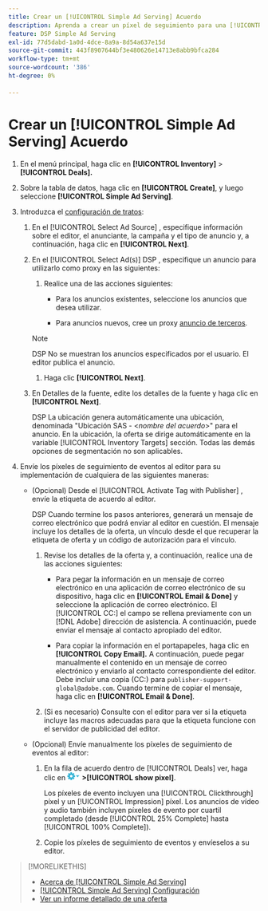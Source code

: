 ```yaml
---
title: Crear un [!UICONTROL Simple Ad Serving] Acuerdo
description: Aprenda a crear un píxel de seguimiento para una [!UICONTROL Simple Ad Serving] trato.
feature: DSP Simple Ad Serving
exl-id: 77d5dabd-1a0d-4dce-8a9a-8d54a637e15d
source-git-commit: 443f8907644bf3e480626e14713e8abb9bfca284
workflow-type: tm+mt
source-wordcount: '386'
ht-degree: 0%

---
```


# Crear un [!UICONTROL Simple Ad Serving] Acuerdo

1. En el menú principal, haga clic en **[!UICONTROL Inventory]** > **[!UICONTROL Deals].**

1. Sobre la tabla de datos, haga clic en **[!UICONTROL Create]**, y luego seleccione **[!UICONTROL Simple Ad Serving]**.

1. Introduzca el [configuración de tratos](simple-deal-settings.md):

   1. En el [!UICONTROL Select Ad Source] , especifique información sobre el editor, el anunciante, la campaña y el tipo de anuncio y, a continuación, haga clic en **[!UICONTROL Next]**.

   1. En el [!UICONTROL Select Ad(s)] DSP , especifique un anuncio para utilizarlo como proxy en las siguientes:

      1. Realice una de las acciones siguientes:

         * Para los anuncios existentes, seleccione los anuncios que desea utilizar.

         * Para anuncios nuevos, cree un proxy [anuncio de terceros](/help/dsp/campaign-management/ads/ad-create-multiple.md).
      >[!NOTE]
      > DSP No se muestran los anuncios especificados por el usuario. El editor publica el anuncio.

      1. Haga clic **[!UICONTROL Next]**.
   1. En Detalles de la fuente, edite los detalles de la fuente y haga clic en **[!UICONTROL Next]**.

      DSP La ubicación genera automáticamente una ubicación, denominada &quot;Ubicación SAS - &lt;*nombre del acuerdo*>&quot; para el anuncio. En la ubicación, la oferta se dirige automáticamente en la variable [!UICONTROL Inventory Targets] sección. Todas las demás opciones de segmentación no son aplicables.



1. Envíe los píxeles de seguimiento de eventos al editor para su implementación de cualquiera de las siguientes maneras:

   * (Opcional) Desde el [!UICONTROL Activate Tag with Publisher] , envíe la etiqueta de acuerdo al editor.

      DSP Cuando termine los pasos anteriores, generará un mensaje de correo electrónico que podrá enviar al editor en cuestión. El mensaje incluye los detalles de la oferta, un vínculo desde el que recuperar la etiqueta de oferta y un código de autorización para el vínculo.

      1. Revise los detalles de la oferta y, a continuación, realice una de las acciones siguientes:

         * Para pegar la información en un mensaje de correo electrónico en una aplicación de correo electrónico de su dispositivo, haga clic en **[!UICONTROL Email & Done]** y seleccione la aplicación de correo electrónico. El [!UICONTROL CC:] el campo se rellena previamente con un [!DNL Adobe] dirección de asistencia. A continuación, puede enviar el mensaje al contacto apropiado del editor.

         * Para copiar la información en el portapapeles, haga clic en **[!UICONTROL Copy Email].** A continuación, puede pegar manualmente el contenido en un mensaje de correo electrónico y enviarlo al contacto correspondiente del editor. Debe incluir una copia (CC:) para `publisher-support-global@adobe.com`. Cuando termine de copiar el mensaje, haga clic en **[!UICONTROL Email & Done]**.
      1. (Si es necesario) Consulte con el editor para ver si la etiqueta incluye las macros adecuadas para que la etiqueta funcione con el servidor de publicidad del editor.
   * (Opcional) Envíe manualmente los píxeles de seguimiento de eventos al editor:

      1. En la fila de acuerdo dentro de [!UICONTROL Deals] ver, haga clic en ![Menú Opciones](/help/dsp/assets/options-menu.png) **>[!UICONTROL show pixel]**.

         Los píxeles de evento incluyen una [!UICONTROL Clickthrough] píxel y un [!UICONTROL Impression] píxel. Los anuncios de vídeo y audio también incluyen píxeles de evento por cuartil completado (desde [!UICONTROL 25% Complete] hasta [!UICONTROL 100% Complete]).

      1. Copie los píxeles de seguimiento de eventos y envíeselos a su editor.



>[!MORELIKETHIS]
>
>* [Acerca de [!UICONTROL Simple Ad Serving]](simple-deal-about.md)
>* [[!UICONTROL Simple Ad Serving] Configuración](simple-deal-settings.md)
>* [Ver un informe detallado de una oferta](/help/dsp/inventory/deal-view-report.md)


<!-- add back when reimplemented:
>* [View Event-Tracking Pixels for a [!UICONTROL Simple Ad Serving] Deal](simple-deal-show-pixels.md)
-->
